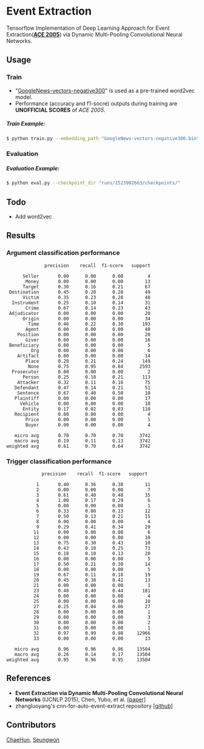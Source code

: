 # Event Extraction

Tensorflow Implementation of Deep Learning Approach for  Event Extraction([**ACE 2005**](https://catalog.ldc.upenn.edu/LDC2006T06)) via Dynamic Multi-Pooling Convolutional Neural Networks.

## Usage

### Train

* "[GoogleNews-vectors-negative300](https://code.google.com/archive/p/word2vec/)" is used as a pre-trained word2vec model.
* Performance (accuracy and f1-socre) outputs during training are **UNOFFICIAL SCORES** of *ACE 2005*. 

##### Train Example:
```bash
$ python train.py --embedding_path "GoogleNews-vectors-negative300.bin"
```

### Evaluation

##### Evaluation Example:
```bash
$ python eval.py --checkpoint_dir "runs/1523902663/checkpoints/"
```

## Todo 

- Add word2vec

## Results

### Argument classification performance
```
              precision    recall  f1-score   support

      Seller       0.00      0.00      0.00         4
       Money       0.00      0.00      0.00        13
      Target       0.30      0.16      0.21        67
 Destination       0.45      0.20      0.28        49
      Victim       0.35      0.23      0.28        48
  Instrument       0.25      0.10      0.14        31
       Crime       0.67      0.14      0.23        43
 Adjudicator       0.00      0.00      0.00        20
      Origin       0.00      0.00      0.00        34
        Time       0.46      0.22      0.30       193
       Agent       0.00      0.00      0.00        40
    Position       0.00      0.00      0.00        20
       Giver       0.00      0.00      0.00        16
 Beneficiary       0.00      0.00      0.00         5
         Org       0.00      0.00      0.00         6
    Artifact       0.00      0.00      0.00        14
       Place       0.28      0.21      0.24       149
        None       0.75      0.95      0.84      2593
  Prosecutor       0.00      0.00      0.00         2
      Person       0.25      0.18      0.21       113
    Attacker       0.32      0.11      0.16        75
   Defendant       0.47      0.14      0.21        51
    Sentence       0.67      0.40      0.50        10
   Plaintiff       0.00      0.00      0.00        17
     Vehicle       0.00      0.00      0.00        10
      Entity       0.17      0.02      0.03       110
   Recipient       0.00      0.00      0.00         4
       Price       0.00      0.00      0.00         1
       Buyer       0.00      0.00      0.00         4

   micro avg       0.70      0.70      0.70      3742
   macro avg       0.19      0.11      0.13      3742
weighted avg       0.61      0.70      0.64      3742
```

### Trigger classification performance

```
             precision    recall  f1-score   support

           1       0.40      0.36      0.38        11
           2       0.00      0.00      0.00         7
           3       0.61      0.40      0.48        35
           4       1.00      0.17      0.29         6
           5       0.00      0.00      0.00         1
           6       0.33      0.08      0.13        12
           7       0.50      0.13      0.21        15
           8       0.00      0.00      0.00         4
           9       0.29      0.41      0.34        29
          11       0.00      0.00      0.00         6
          12       0.00      0.00      0.00        10
          13       0.75      0.30      0.43        10
          14       0.43      0.18      0.25        73
          15       0.18      0.10      0.13        20
          16       0.00      0.00      0.00         5
          17       0.50      0.21      0.30        14
          18       0.00      0.00      0.00         5
          19       0.67      0.11      0.18        19
          20       0.45      0.38      0.42        13
          21       0.00      0.00      0.00         1
          23       0.48      0.40      0.44       181
          24       0.00      0.00      0.00         4
          25       0.00      0.00      0.00        10
          27       0.25      0.04      0.06        27
          28       0.00      0.00      0.00         1
          29       0.00      0.00      0.00         3
          30       0.00      0.00      0.00         2
          31       0.00      0.00      0.00         1
          32       0.97      0.99      0.98     12966
          33       0.00      0.00      0.00        13

   micro avg       0.96      0.96      0.96     13504
   macro avg       0.26      0.14      0.17     13504
weighted avg       0.95      0.96      0.95     13504
```

## References

* **Event Extraction via Dynamic Multi-Pooling Convolutional Neural Networks** (IJCNLP 2015), Chen, Yubo, et al. [[paper]](https://pdfs.semanticscholar.org/ca70/480f908ec60438e91a914c1075b9954e7834.pdf)
* zhangluoyang's cnn-for-auto-event-extract repository [[github]](https://github.com/zhangluoyang/cnn-for-auto-event-extract)


## Contributors

[ChaeHun](http://nlp.kaist.ac.kr/~ddehun), [Seungwon](http://nlp.kaist.ac.kr/~swyoon)

